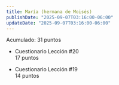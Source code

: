 ```yaml
---
title: María (hermana de Moisés)
publishDate: "2025-09-07T03:16:00-06:00"
updateDate: "2025-09-07T03:16:00-06:00"
---
```


Acumulado: 31 puntos

* Cuestionario Lección #20  
17 puntos

* Cuestionario Lección #19  
14 puntos

